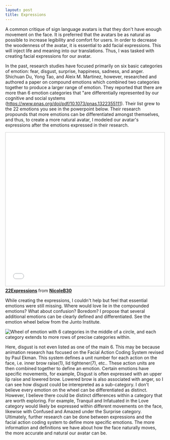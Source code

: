 ```yaml
---
layout: post
title: Expressions
---
```


A common critique of sign language avatars is that they don't have enough movement on the face. It is preferred that the avatars be as natural as possible to increase legibility and comfort for users. In order to decrease the woodenness of the avatar, it is essential to add facial expressions. This will inject life and meaning into our translations. Thus, I was tasked with creating facial expressions for our avatar. 

In the past, research studies have focused primarily on six basic categories of emotion: fear, disgust, surprise, happiness, sadness, and anger.  Shichuan Du, Yong Tao, and Aleix M. Martinez, however, researched and authored a paper on compound emotions which combined two categories together to produce a larger range of emotion. They reported that there are more than 6 emotion categories that "are differentially represented by our cognitive and social systems (<https://www.pnas.org/doi/pdf/10.1073/pnas.1322355111>). Their list grew to the 22 emotions you see in the powerpoint below. Their research propounds that more emotions can be differentiated amongst themselves, and thus, to create a more natural avatar, I modeled our avatar's expressions after the emotions expressed in their research. 

<iframe src="//www.slideshare.net/slideshow/embed_code/key/MqvYAI2fEnh5eC" width="595" height="485" frameborder="0" marginwidth="0" marginheight="0" scrolling="no" style="border:1px solid #CCC; border-width:1px; margin-bottom:5px; max-width: 100%;" allowfullscreen> </iframe> <div style="margin-bottom:5px"> <strong> <a href="//www.slideshare.net/NicoleB30/22expressions" title="22Expressions" target="_blank">22Expressions</a> </strong> from <strong><a href="//www.slideshare.net/NicoleB30" target="_blank">NicoleB30</a></strong> </div>



While creating the expressions, I couldn't help but feel that essential emotions were still missing. Where would love lie in the compounded emotions? What about confusion? Boredom? I propose that several additional emotions can be clearly defined and differentiated. See the emotion wheel below from the Junto Institute.

![Wheel of emotion with 6 categories in the middle of a circle, and each category extends to more rows of precise categories within.]({{https://barnekow06.github.io}}/images/emotionWheel.png "Wheel of Emotion")

Here, disgust is not even listed as one of the main 6. This may be because animation research has focused on the Facial Action Coding System revised by Paul Ekman. This system defines a unit number for each action on the face, i.e. inner brow raise(1), lid tightener(7), etc.. These action units are then combined together to define an emotion. Certain emotions have specific movements, for example, Disgust is often expressed with an upper lip raise and lowered brow. Lowered brow is also associated with anger, so I can see how disgust could be interepreted as a sub-category. I don't believe every emotion on the wheel can be differentiated as distinct. However, I believe there could be distinct differences within a category that are worth exploring. For example, Tranquil and Infatuated in the Love category would likely be expressed within different movements on the face, likewise with Confused and Amazed under the Surprise category. Ultimately, further research can be done between expressions and the facial action coding system to define more specific emotions. The more information and definitions we have about how the face naturally moves, the more accurate and natural our avatar can be.
